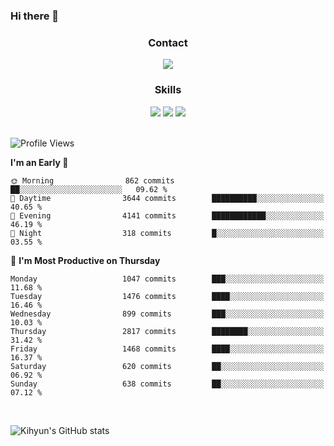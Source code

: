 ### Hi there 👋

<!--
**Key5771/Key5771** is a ✨ _special_ ✨ repository because its `README.md` (this file) appears on your GitHub profile.

Here are some ideas to get you started:

- 🔭 I’m currently working on ...
- 🌱 I’m currently learning ...
- 👯 I’m looking to collaborate on ...
- 🤔 I’m looking for help with ...
- 💬 Ask me about ...
- 📫 How to reach me: ...
- 😄 Pronouns: ...
- ⚡ Fun fact: ...
-->

<h3 align="center">Contact</h3>
<div align="center">
  <a href="mailto:ksj57715@gmail.com"><img src="https://img.shields.io/badge/Gmail-D14836?style=for-the-badge&logo=gmail&logoColor=white"/></a>
</div>

<h3 align="center">Skills</h3>
<div align="center">
  <img src="https://img.shields.io/badge/iOS-000000?style=for-the-badge&logo=ios&logoColor=white"/>
  <img src="https://img.shields.io/badge/Swift-FA7343?style=for-the-badge&logo=swift&logoColor=white"/>
  <img src="https://img.shields.io/badge/Xcode-007ACC?style=for-the-badge&logo=Xcode&logoColor=white"/>
</div>

<br>

<!--START_SECTION:waka-->
![Profile Views](http://img.shields.io/badge/Profile%20Views-0-blue)

**I'm an Early 🐤** 

```text
🌞 Morning                862 commits         ██░░░░░░░░░░░░░░░░░░░░░░░   09.62 % 
🌆 Daytime                3644 commits        ██████████░░░░░░░░░░░░░░░   40.65 % 
🌃 Evening                4141 commits        ████████████░░░░░░░░░░░░░   46.19 % 
🌙 Night                  318 commits         █░░░░░░░░░░░░░░░░░░░░░░░░   03.55 % 
```
📅 **I'm Most Productive on Thursday** 

```text
Monday                   1047 commits        ███░░░░░░░░░░░░░░░░░░░░░░   11.68 % 
Tuesday                  1476 commits        ████░░░░░░░░░░░░░░░░░░░░░   16.46 % 
Wednesday                899 commits         ███░░░░░░░░░░░░░░░░░░░░░░   10.03 % 
Thursday                 2817 commits        ████████░░░░░░░░░░░░░░░░░   31.42 % 
Friday                   1468 commits        ████░░░░░░░░░░░░░░░░░░░░░   16.37 % 
Saturday                 620 commits         ██░░░░░░░░░░░░░░░░░░░░░░░   06.92 % 
Sunday                   638 commits         ██░░░░░░░░░░░░░░░░░░░░░░░   07.12 % 
```



<!--END_SECTION:waka-->

<br>


![Kihyun's GitHub stats](https://github-readme-stats.vercel.app/api?username=key5771&show_icons=true&theme=radical)

